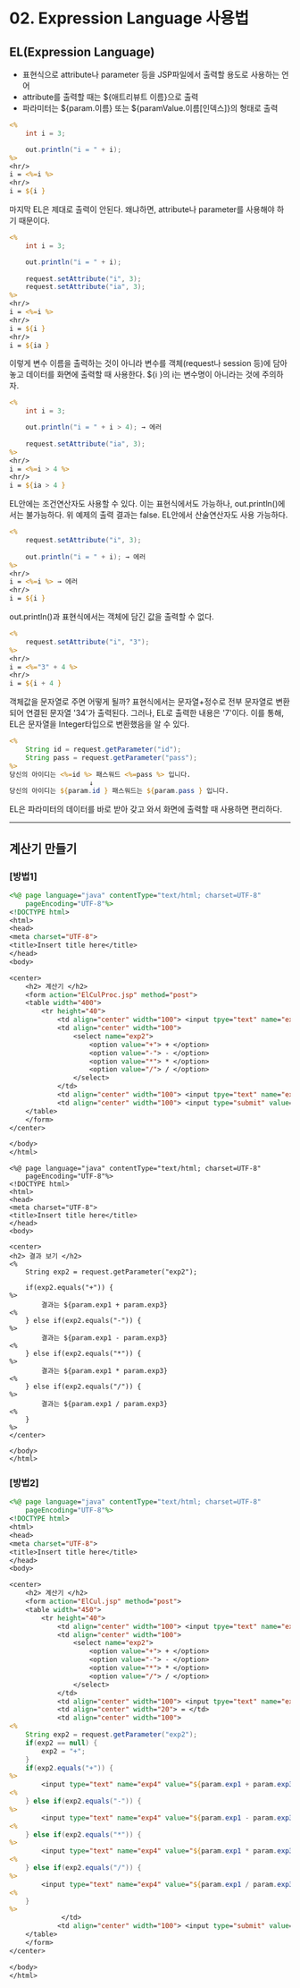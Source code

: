 # 02. Expression Language 사용법
## EL(Expression Language)
- 표현식으로 attribute나 parameter 등을 JSP파일에서 출력할 용도로 사용하는 언어
- attribute를 출력할 때는 ${애트리뷰트 이름}으로 출력
- 파라미터는 ${param.이름} 또는 ${paramValue.이름[인덱스]}의 형태로 출력
```jsp
<%
	int i = 3;

	out.println("i = " + i);
%>
<hr/>
i = <%=i %>
<hr/>
i = ${i }
```
마지막 EL은 제대로 출력이 안된다.
왜냐하면, attribute나 parameter를 사용해야 하기 때문이다.
```jsp
<%
	int i = 3;

	out.println("i = " + i);
	
	request.setAttribute("i", 3);
	request.setAttribute("ia", 3);
%>
<hr/>
i = <%=i %>
<hr/>
i = ${i }
<hr/>
i = ${ia }
```
이렇게 변수 이름을 출력하는 것이 아니라 변수를 객체(request나 session 등)에 담아놓고 데이터를 화면에 출력할 때 사용한다.
${i }의 i는 변수명이 아니라는 것에 주의하자.
```jsp
<%
	int i = 3;

	out.println("i = " + i > 4); → 에러
	
	request.setAttribute("ia", 3);
%>
<hr/>
i = <%=i > 4 %>
<hr/>
i = ${ia > 4 }
```
EL안에는 조건연산자도 사용할 수 있다. 이는 표현식에서도 가능하나, out.println()에서는 불가능하다.
위 예제의 출력 결과는 false. EL안에서 산술연산자도 사용 가능하다.
```jsp
<%
	request.setAttribute("i", 3);
	
	out.println("i = " + i); → 에러
%>
<hr/>
i = <%=i %> → 에러
<hr/>
i = ${i }
```
out.println()과 표현식에서는 객체에 담긴 값을 출력할 수 없다.
```jsp
<%
	request.setAttribute("i", "3");
%>
<hr/>
i = <%="3" + 4 %>
<hr/>
i = ${i + 4 }
```
객체값을 문자열로 주면 어떻게 될까? 표현식에서는 문자열+정수로 전부 문자열로 변환되어 연결된 문자열 '34'가 출력된다.
그러나, EL로 출력한 내용은 '7'이다. 이를 통해, EL은 문자열을 Integer타입으로 변환했음을 알 수 있다.
```jsp
<%
	String id = request.getParameter("id");
	String pass = request.getParameter("pass");
%>
당신의 아이디는 <%=id %> 패스워드 <%=pass %> 입니다.
                    ↓
당신의 아이디는 ${param.id } 패스워드는 ${param.pass } 입니다.
```
EL은 파라미터의 데이터를 바로 받아 갖고 와서 화면에 출력할 때 사용하면 편리하다.
***
## 계산기 만들기
### [방법1]
```jsp
<%@ page language="java" contentType="text/html; charset=UTF-8"
    pageEncoding="UTF-8"%>
<!DOCTYPE html>
<html>
<head>
<meta charset="UTF-8">
<title>Insert title here</title>
</head>
<body>

<center>
	<h2> 계산기 </h2>
	<form action="ElCulProc.jsp" method="post">
	<table width="400">
		<tr height="40">
			<td align="center" width="100"> <input tpye="text" name="exp1"> </td>
			<td align="center" width="100"> 
				<select name="exp2">
					<option value="+"> + </option>
					<option value="-"> - </option>
					<option value="*"> * </option>
					<option value="/"> / </option>
				</select> 
			</td>
			<td align="center" width="100"> <input tpye="text" name="exp3"> </td>
			<td align="center" width="100"> <input type="submit" value="결과보기"> </td>
	</table>
	</form>
</center>

</body>
</html>
```
```
<%@ page language="java" contentType="text/html; charset=UTF-8"
    pageEncoding="UTF-8"%>
<!DOCTYPE html>
<html>
<head>
<meta charset="UTF-8">
<title>Insert title here</title>
</head>
<body>

<center>
<h2> 결과 보기 </h2>
<%
	String exp2 = request.getParameter("exp2");

	if(exp2.equals("+")) {
%>
		결과는 ${param.exp1 + param.exp3}
<%
	} else if(exp2.equals("-")) {
%>
		결과는 ${param.exp1 - param.exp3}
<%	
	} else if(exp2.equals("*")) {
%>
		결과는 ${param.exp1 * param.exp3}
<%	
	} else if(exp2.equals("/")) {
%>
		결과는 ${param.exp1 / param.exp3}
<%	
	}
%>
</center>

</body>
</html>
```
### [방법2]
```jsp
<%@ page language="java" contentType="text/html; charset=UTF-8"
    pageEncoding="UTF-8"%>
<!DOCTYPE html>
<html>
<head>
<meta charset="UTF-8">
<title>Insert title here</title>
</head>
<body>

<center>
	<h2> 계산기 </h2>
	<form action="ElCul.jsp" method="post">
	<table width="450">
		<tr height="40">
			<td align="center" width="100"> <input tpye="text" name="exp1" value="${ param.exp1 }"/> </td>
			<td align="center" width="100"> 
				<select name="exp2">
					<option value="+"> + </option>
					<option value="-"> - </option>
					<option value="*"> * </option>
					<option value="/"> / </option>
				</select> 
			</td>
			<td align="center" width="100"> <input tpye="text" name="exp3" value="${ param.exp3 }"/> </td>
			<td align="center" width="20"> = </td>
			<td align="center" width="100"> 
<%
	String exp2 = request.getParameter("exp2");
	if(exp2 == null) {
		exp2 = "+";
	}
	if(exp2.equals("+")) {
%>
		<input type="text" name="exp4" value="${param.exp1 + param.exp3}"/>
<%
	} else if(exp2.equals("-")) {
%>
		<input type="text" name="exp4" value="${param.exp1 - param.exp3}"/>
<%	
	} else if(exp2.equals("*")) {
%>
		<input type="text" name="exp4" value="${param.exp1 * param.exp3}"/>
<%	
	} else if(exp2.equals("/")) {
%>
		<input type="text" name="exp4" value="${param.exp1 / param.exp3}"/>
<%	
	}
%>
			 </td>
			<td align="center" width="100"> <input type="submit" value="결과보기"> </td>
	</table>
	</form>
</center>

</body>
</html>
```
